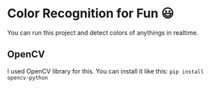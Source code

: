 # Color Recognition for Fun :smiley:
You can run this project and detect colors of anythings in realtime.

## OpenCV
I used OpenCV library for this. You can install it like this: <code>pip install opencv-python</code>


